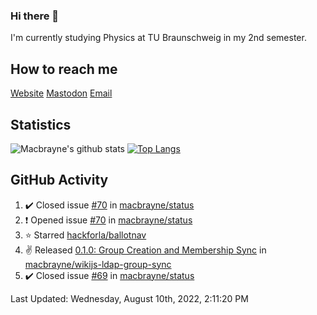 ### Hi there 👋
I'm currently studying Physics at TU Braunschweig in my 2nd semester.

## How to reach me
[Website](https://florentin-schleuss.de)
[Mastodon](https://norden.social/@florentin)
[Email](mailto:hello@macbrayne.de)

## Statistics
![Macbrayne's github stats](https://github-readme-stats.vercel.app/api?username=macbrayne&count_private=true&show_icons=true&hide_rank=true&custom_title=macbrayne's%20GitHub%20Stats)
[![Top Langs](https://github-readme-stats.vercel.app/api/top-langs/?username=macbrayne&exclude_repo=liftron&layout=compact)](https://github.com/anuraghazra/github-readme-stats)
## GitHub Activity

<!--RECENT_ACTIVITY:start-->
1. ✔️ Closed issue [#70](https://github.com/macbrayne/status/issues/70) in [macbrayne/status](https://github.com/macbrayne/status)
2. ❗️ Opened issue [#70](https://github.com/macbrayne/status/issues/70) in [macbrayne/status](https://github.com/macbrayne/status)
3. ⭐ Starred [hackforla/ballotnav](https://github.com/hackforla/ballotnav)
4. ✌️ Released [0.1.0: Group Creation and Membership Sync](https://github.com/macbrayne/wikijs-ldap-group-sync/releases/tag/0.1.0) in [macbrayne/wikijs-ldap-group-sync](https://github.com/macbrayne/wikijs-ldap-group-sync)
5. ✔️ Closed issue [#69](https://github.com/macbrayne/status/issues/69) in [macbrayne/status](https://github.com/macbrayne/status)
<!--RECENT_ACTIVITY:end-->

<!--RECENT_ACTIVITY:last_update-->
Last Updated: Wednesday, August 10th, 2022, 2:11:20 PM
<!--RECENT_ACTIVITY:last_update_end-->


<!--
**macbrayne/macbrayne** is a ✨ _special_ ✨ repository because its `README.md` (this file) appears on your GitHub profile.

Here are some ideas to get you started:

- 🔭 I’m currently working on ...
- 🌱 I’m currently learning ...
- 👯 I’m looking to collaborate on ...
- 🤔 I’m looking for help with ...
- 💬 Ask me about ...
- 📫 How to reach me: ...
- 😄 Pronouns: ...
- ⚡ Fun fact: ...
-->
